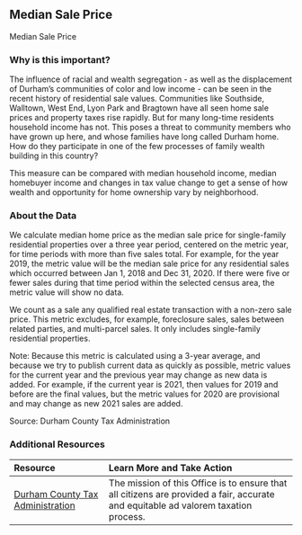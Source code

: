 ## Median Sale Price
Median Sale Price

### Why is this important?
The influence of racial and wealth segregation - as well as the displacement of Durham’s communities of color and low income - can be seen in the recent history of residential sale values. Communities like Southside, Walltown, West End, Lyon Park and Bragtown have all seen home sale prices and property taxes rise rapidly. But for many long-time residents household income has not. This poses a threat to community members who have grown up here, and whose families have long called Durham home. How do they participate in one of the few processes of family wealth building in this country? 

This measure can be compared with median household income, median homebuyer income and changes in tax value change to get a sense of how wealth and opportunity for home ownership vary by neighborhood.
 
### About the Data
We calculate median home price as the median sale price for single-family residential properties over a three year period, centered on the metric year, for time periods with more than five sales total. For example, for the year 2019, the metric value will be the median sale price for any residential sales which occurred between Jan 1, 2018 and Dec 31, 2020. If there were five or fewer sales during that time period within the selected census area, the metric value will show no data.

We count as a sale any qualified real estate transaction with a non-zero sale price. This metric excludes, for example, foreclosure sales, sales between related parties, and multi-parcel sales. It only includes single-family residential properties.
 
Note: Because this metric is calculated using a 3-year average, and because we try to publish current data as quickly as possible, metric values for the current year and the previous year may change as new data is added. For example, if the current year is 2021, then values for 2019 and before are the final values, but the metric values for 2020 are provisional and may change as new 2021 sales are added.

Source: Durham County Tax Administration

### Additional Resources
|Resource | Learn More and Take Action | 
|:--- | :--- |
|[Durham County Tax Administration](http://dconc.gov/government/departments-f-z/tax-administration)| The mission of this Office is to ensure that all citizens are provided a fair, accurate and equitable ad valorem taxation process.
